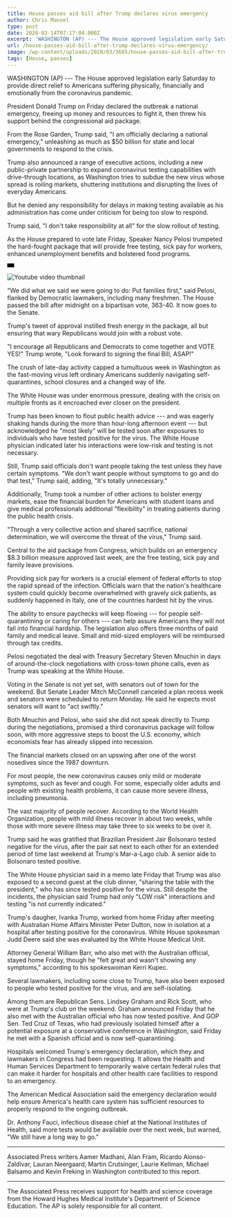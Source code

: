 ```yaml
---
title: House passes aid bill after Trump declares virus emergency
author: Chris Manoel
type: post
date: 2020-03-14T07:17:04.000Z
excerpt: 'WASHINGTON (AP) --- The House approved legislation early Saturday to provide direct relief to Americans suffering physically, financially and emotionally from the coronavirus pandemic. President Donald Trump on Friday declared the outbreak a national emergency, freeing up money and resources to fight it, then threw his support behind the congressional aid package.From the Rose Garden,&hellip;'
url: /house-passes-aid-bill-after-trump-declares-virus-emergency/
image: /wp-content/uploads/2020/03/3665/house-passes-aid-bill-after-trump-declares-virus-emergency.jpg
tags: [House, passes]
---
```


WASHINGTON (AP) --- The House approved legislation early Saturday to provide direct relief to Americans suffering physically, financially and emotionally from the coronavirus pandemic.

President Donald Trump on Friday declared the outbreak a national emergency, freeing up money and resources to fight it, then threw his support behind the congressional aid package.

From the Rose Garden, Trump said, "I am officially declaring a national emergency," unleashing as much as $50 billion for state and local governments to respond to the crisis.

Trump also announced a range of executive actions, including a new public-private partnership to expand coronavirus testing capabilities with drive-through locations, as Washington tries to subdue the new virus whose spread is roiling markets, shuttering institutions and disrupting the lives of everyday Americans.

But he denied any responsibility for delays in making testing available as his administration has come under criticism for being too slow to respond.

Trump said, "I don't take responsibility at all" for the slow rollout of testing.

As the House prepared to vote late Friday, Speaker Nancy Pelosi trumpeted the hard-fought package that will provide free testing, sick pay for workers, enhanced unemployment benefits and bolstered food programs.

  ![ratio](data:image/png;base64,iVBORw0KGgoAAAANSUhEUgAAABAAAAAJCAAAAAAeQfPuAAAAC0lEQVQYGWMYrAAAAJkAAWzZLOIAAAAASUVORK5CIIA=)

![Youtube video thumbnail](https://img.youtube.com/vi/dTP9Gnwt9zw/0.jpg)

"We did what we said we were going to do: Put families first," said Pelosi, flanked by Democratic lawmakers, including many freshmen. The House passed the bill after midnight on a bipartisan vote, 363-40. It now goes to the Senate.

Trump's tweet of approval instilled fresh energy in the package, all but ensuring that wary Republicans would join with a robust vote.

"I encourage all Republicans and Democrats to come together and VOTE YES!" Trump wrote, "Look forward to signing the final Bill, ASAP!"

The crush of late-day activity capped a tumultuous week in Washington as the fast-moving virus left ordinary Americans suddenly navigating self-quarantines, school closures and a changed way of life.

The White House was under enormous pressure, dealing with the crisis on multiple fronts as it encroached ever closer on the president.

Trump has been known to flout public health advice --- and was eagerly shaking hands during the more than hour-long afternoon event --- but acknowledged he "most likely" will be tested soon after exposures to individuals who have tested positive for the virus. The White House physician indicated later his interactions were low-risk and testing is not necessary.

Still, Trump said officials don't want people taking the test unless they have certain symptoms. "We don't want people without symptoms to go and do that test," Trump said, adding, "It's totally unnecessary."

Additionally, Trump took a number of other actions to bolster energy markets, ease the financial burden for Americans with student loans and give medical professionals additional "flexibility" in treating patients during the public health crisis.

"Through a very collective action and shared sacrifice, national determination, we will overcome the threat of the virus," Trump said.

Central to the aid package from Congress, which builds on an emergency $8.3 billion measure approved last week, are the free testing, sick pay and family leave provisions.

Providing sick pay for workers is a crucial element of federal efforts to stop the rapid spread of the infection. Officials warn that the nation's healthcare system could quickly become overwhelmed with gravely sick patients, as suddenly happened in Italy, one of the countries hardest hit by the virus.

The ability to ensure paychecks will keep flowing --- for people self-quarantining or caring for others --- can help assure Americans they will not fall into financial hardship. The legislation also offers three months of paid family and medical leave. Small and mid-sized employers will be reimbursed through tax credits.

Pelosi negotiated the deal with Treasury Secretary Steven Mnuchin in days of around-the-clock negotiations with cross-town phone calls, even as Trump was speaking at the White House.

Voting in the Senate is not yet set, with senators out of town for the weekend. But Senate Leader Mitch McConnell canceled a plan recess week and senators were scheduled to return Monday. He said he expects most senators will want to "act swiftly."

Both Mnuchin and Pelosi, who said she did not speak directly to Trump during the negotiations, promised a third coronavirus package will follow soon, with more aggressive steps to boost the U.S. economy, which economists fear has already slipped into recession.

The financial markets closed on an upswing after one of the worst nosedives since the 1987 downturn.

For most people, the new coronavirus causes only mild or moderate symptoms, such as fever and cough. For some, especially older adults and people with existing health problems, it can cause more severe illness, including pneumonia.

The vast majority of people recover. According to the World Health Organization, people with mild illness recover in about two weeks, while those with more severe illness may take three to six weeks to be over it.

Trump said he was gratified that Brazilian President Jair Bolsonaro tested negative for the virus, after the pair sat next to each other for an extended period of time last weekend at Trump's Mar-a-Lago club. A senior aide to Bolsonaro tested positive.

The White House physician said in a memo late Friday that Trump was also exposed to a second guest at the club dinner, "sharing the table with the president," who has since tested positive for the virus. Still despite the incidents, the physician said Trump had only "LOW risk" interactions and testing "is not currently indicated."

Trump's daugher, Ivanka Trump, worked from home Friday after meeting with Australian Home Affairs Minister Peter Dutton, now in isolation at a hospital after testing positive for the coronavirus. White House spokesman Judd Deere said she was evaluated by the White House Medical Unit.

Attorney General William Barr, who also met with the Australian official, stayed home Friday, though he "felt great and wasn't showing any symptoms," according to his spokeswoman Kerri Kupec.

Several lawmakers, including some close to Trump, have also been exposed to people who tested positive for the virus, and are self-isolating.

Among them are Republican Sens. Lindsey Graham and Rick Scott, who were at Trump's club on the weekend. Graham announced Friday that he also met with the Australian official who has now tested positive. And GOP Sen. Ted Cruz of Texas, who had previously isolated himself after a potential exposure at a conservative conference in Washington, said Friday he met with a Spanish official and is now self-quarantining.

Hospitals welcomed Trump's emergency declaration, which they and lawmakers in Congress had been requesting. It allows the Health and Human Services Department to temporarily waive certain federal rules that can make it harder for hospitals and other health care facilities to respond to an emergency.

The American Medical Association said the emergency declaration would help ensure America's health care system has sufficient resources to properly respond to the ongoing outbreak.

Dr. Anthony Fauci, infectious disease chief at the National Institutes of Health, said more tests would be available over the next week, but warned, "We still have a long way to go."

* * *

Associated Press writers Aamer Madhani, Alan Fram, Ricardo Alonso-Zaldivar, Lauran Neergaard, Martin Crutsinger, Laurie Kellman, Michael Balsamo and Kevin Freking in Washington contributed to this report.

* * *

The Associated Press receives support for health and science coverage from the Howard Hughes Medical Institute's Department of Science Education. The AP is solely responsible for all content.
